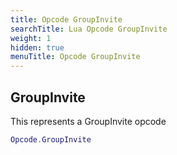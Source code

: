 ```yaml
---
title: Opcode GroupInvite
searchTitle: Lua Opcode GroupInvite
weight: 1
hidden: true
menuTitle: Opcode GroupInvite
---
```

## GroupInvite

This represents a GroupInvite opcode
```lua
Opcode.GroupInvite
```